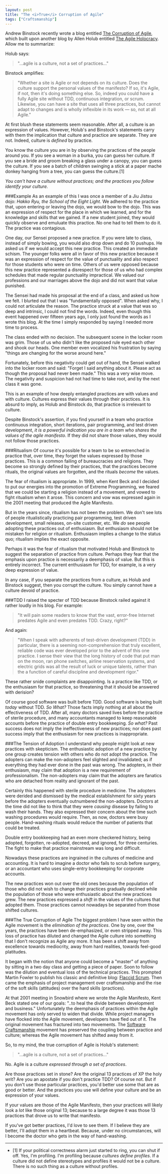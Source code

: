 ```yaml
---
layout: post
title: "The <i>True</i> Corruption of Agile"
tags: ["Craftsmanship"]
---
```

Andrew Binstock recently wrote a blog entitled [The Corruption of Agile](http://www.drdobbs.com/architecture-and-design/the-corruption-of-agile/240166698), which built upon another blog by Allen Holub entitled [The Agile Holocracy](http://www.drdobbs.com/architecture-and-design/the-agile-holocracy/240166629).  Allow me to summarize:

Holub says: 
>"...agile is a culture, not a set of practices..."

Binstock amplifies: 
>"Whether a site is Agile or not depends on its culture. Does the culture support the personal values of the manifesto? If so, it's Agile, if not, then it's doing something else. So, indeed you could have a fully Agile site without TDD, continuous integration, or scrum. Likewise, you can have a site that uses all three practices, but cannot adapt to changes and is wholly inflexible in its work — so, not at all Agile."

At first blush these statements seem reasonable.  After all, a culture is an expression of values.  However, Holub's and Binstock's statements carry with them the implication that culture and practice are separate.  They are not.  Indeed, culture is _defined_ by practice.  

You know the culture you are in by observing the practices of the people around you.  If you see a woman in a burka, you can guess her culture.  If you see a bride and groom breaking a glass under a canopy, you can guess the culture.  If you see a batch of children swinging a stick at a paper mache donkey hanging from a tree, you can guess the culture.[1]

_You can't have a culture without practices; and the practices you follow identify your culture._

###Example
As an example of this I was once a member of a Jiu Jistsu dojo: _Hakko Ryu, the School of the Eight Light_.  We adhered to the practice that, upon entering or leaving the dojo, we would bow to the dojo.  This was an expression of respect for the place in which we learned, and for the knowledge and skills that we gained.  If a new student joined, they would quickly observe and emuluate this practice.  No one had to tell them to do it.  The practice was contagious.

One day, our Sensei proposed a new practice.  If you were late to class, instead of simply bowing, you would also drop down and do 10 pushups.  He asked us if we would accept this new practice.  This created an immediate schism.  The younger folks were all in favor of this new practice because it was an expression of respect for the value of punctuality and also respect for those students who were on time.  Others of us were opposed because this new practice represented a disrespect for those of us who had complex schedules that made regular punctuality impractical.  We valued our professions and our marriages above the dojo and did not want that value punished.

The Sensei had made his proposal at the end of a class, and asked us how we felt.  I blurted out that I was "fundamentally opposed".  When asked why, I could not articulate the reason.  The practice struck at a value that was so deep and intrinsic, I could not find the words.  Indeed, even though this event happened over fifteen years ago, I only just found the words as I wrote this blog.  At the time I simply responded by saying I needed more time to process. 

The class ended with no decision.  The subsequent scene in the locker room was grim.  Those of us who didn't like the proposed rule eyed each other and shook our heads.  One member even vocalized his frustration by saying "things are changing for the worse around here." 

Fortunately, before this negativity could get out of hand,  the Sensei walked into the locker room and said: "Forget I said anything about it.  Please act as though the proposal had never been made."  This was a very wise move.  The negativity and suspicion had not had time to take root, and by the next class it was gone.

This is an example of how deeply entangled practices are with values and with culture.  Cultures express their values through their practices.  It is absurd to imply, as Holub and Binstock do, that practice is irrelevant to culture.

Despite Binstock's assertion, if you find yourself in a team who practice continuous integration, short iterations, pair programming, and test driven development, _it is a powerful indication you are in a team who shares the values of the agile manifesto_.  If they did not share those values, they would not follow those practices. 

###Ritualism
Of course it's possible for a team to be so entrenched in practice that, over time, they forget the values expressed by those practices.  This is a common failing of bureaucracies and religions.  They become so strongly defined by their practices, that the practices become rituals, the original values are forgotten, and the rituals _become_ the values. 

The fear of ritualism is appropriate.  In 1999, when Kent Beck and I decided to put our energies into the promotion of Extreme Programming, we feared that we could be starting a religion instead of a movement, and vowed to fight ritualism when it arose.  This concern and vow was expressed again in the 2001 meeting that produced the Agile Manifesto.   

But in the years since, ritualism has not been the problem.  We don't see lots of people ritualistically practicing pair programming, test driven development, small releases, on-site customer, etc.  We _do_ see people adopting these practices out of enthusiasm.  But enthusiasm should not be mistaken for religion or ritualism.  Enthusiasm implies a change to the status quo; ritualism implies the exact opposite.

Perhaps it was the fear of ritualism that motivated Holub and Binstock to suggest the separation of practice from culture.  Perhaps they fear that the emphasis upon practice is necessarily a deemphasis of value.  But this is entirely incorrect.  The current enthusiasm for TDD, for example, is a very deep expression of value.  

In any case, if you separate the practices from a culture, as Holub and Binstock suggest, then you corrupt the culture.  You simply cannot have a culture devoid of practice.

###TDD
I raised the specter of TDD because Binstock railed against it rather loudly in his blog.  For example:
>"It will pain some readers to know that the vast, error-free Internet predates Agile and even predates TDD. Crazy, right?"

And again:
>"When I speak with adherents of test-driven development (TDD) in particular, there is a seeming non-comprehension that truly excellent, reliable code was ever developed prior to the advent of this one practice. I sense their view that the long history of code that put man on the moon, ran phone switches, airline reservation systems, and electric grids was all the result of luck or unique talents, rather than the a function of careful discipline and development rigor."

These rather snide complaints are disappointing.  Is a practice like TDD, or the enthusiasm for that practice, so threatening that it should be answered with derision?

Of course good software was built before TDD.  Good software is being built _today_ without TDD.  _So What?_ Those facts imply nothing at all about the effectiveness of TDD.  After all, many doctors saved lives before the practice of sterile procedure, and many accountants managed to keep reasonable accounts before the practice of double entry bookkeeping.  _So what?_  Past success does not imply the ineffectiveness of new practices; nor does past success imply that the enthusiasm for new practices is inappropriate.

###The Tension of Adoption
I understand why people might look at new practices with skepticism.  The enthusiastic adoption of a new practice by one group creates tension with others who do not adopt the practice.  The adopters can make the non-adopters feel slighted and invalidated; as if everything they had ever done in the past was wrong.  The adopters, in their enthusiasm, may claim that adoption is a new requirement of professionalism.  The non-adopters may claim that the adopters are fanatics who are detached from reality and ignorant of the past.  

Certainly this happened with sterile procedure in medicine.  The adopters were derided and dismissed by the medical establishment for sixty years before the adopters eventually outnumbered the non-adopters.  Doctors at the time did not like to think that they were _causing_ disease by failing to wash their hands.  They also expressed their concern about the time such washing procedures would require.  Then, as now, doctors were busy people.  Hand-washing rituals would reduce the number of patients that could be treated.

Double entry bookkeeping had an even more checkered history, being adopted, forgotten, re-adopted, decreed, and ignored, for three centuries.  The fight to make that practice mainstream was long and difficult.

Nowadays these practices are ingrained in the cultures of medicine and accounting.  It is hard to imagine a doctor who fails to scrub before surgery, or an accountant who uses single-entry bookkeeping for corporate accounts.  

The new practices won out over the old ones because the population of those who did not wish to change their practices gradually declined while the population of those who were enthusiastic about the new practices grew. The new practices expressed a _shift_ in the values of the cultures that adopted them.  Those practices cannot nowadays be separated from those shifted cultures.

###The True Corruption of Agile
The biggest problem I have seen within the Agile movement is the _elimination of the practices_.  One by one, over the years, the practices have been de-emphasized, or even stripped away.  This loss of practice has diluted and changed the Agile culture into something that I don't recognize as Agile any more.  It has been a shift away from excellence towards mediocrity, away from hard realities, towards feel-good platitudes. 

It began with the notion that anyone could become a "master" of anything by sitting in a two day class and getting a piece of paper.  Soon to follow was the dilution and eventual loss of the technical practices. This prompted Martin Fowler to publish his classic and definitive blog: [Flaccid Scrum](http://martinfowler.com/bliki/FlaccidScrum.html).  Then came the emphasis of project management over craftsmanship and the rise of the soft skills (attitudes) over the hard skills (practices).  

At that 2001 meeting in Snowbird where we wrote the Agile Manifesto, Kent Beck stated one of our goals: "..to heal the divide between development and business."  Unfortunately the deemphasis of practices within the Agile movement has only served to widen that divide.  While project managers have flocked into the Agile movement, developers have fled out of it.  The original movement has fractured into two movements.  The [Software Craftsmanship](http://manifesto.softwarecraftsmanship.org/) movement has preserved the coupling between practice and culture; whereas the Agile movement has shifted away from it.  

So, to my mind, the true corruption of Agile is Holub's statement: 
>"...agile is a culture, not a set of practices..."

No.  Agile is a culture _expressed through a set of practices_. 

Are those practices set in stone?  Are the original 13 practices of XP the holy writ?  Are you an apostate if you don't practice TDD?  Of course not.  But if you don't use those particular practices, you'd better use some that are as good or better.  And the practices you use will define your culture and be an expression of your values.  

If your values are those of the Agile Manifesto, then your practices will likely look a _lot_ like those original 13; because to a large degree it was those 13 practices that drove us to write that manifesto.

If you've got better practices, I'd love to see them.  If I believe they are better, I'll adopt them in a heartbeat.  Because, under no circumstances, will I become the doctor who gets in the way of hand-washing.

----

* [1] If your political correctness alarm just started to ring, you can shut if off.  Yes, I'm profiling.  I'm profiling because _cultures define profiles_.  If a culture did not define stereotypes and profiles it would not be a culture.  There is no such thing as a culture without profiles.


